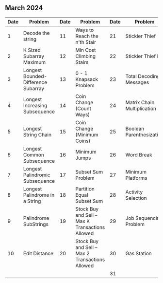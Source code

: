 ## March 2024

| Date | Problem                             | Date | Problem                                         | Date | Problem                     |
| ---- | ----------------------------------- | ---- | ----------------------------------------------- | ---- | --------------------------- |
| 1    | Decode the string                   | 11   | Ways to Reach the n'th Stair                    | 21   | Stickler Thief              |
| 2    | K Sized Subarray Maximum            | 12   | Min Cost Climbing Stairs                        | 22   | Stickler Thief II           |
| 3    | Longest Bounded-Difference Subarray | 13   | 0 - 1 Knapsack Problem                          | 23   | Total Decoding Messages     |
| 4    | Longest Increasing Subsequence      | 14   | Coin Change (Count Ways)                        | 24   | Matrix Chain Multiplication |
| 5    | Longest String Chain                | 15   | Coin Change (Minimum Coins)                     | 25   | Boolean Parenthesization    |
| 6    | Longest Common Subsequence          | 16   | Minimum Jumps                                   | 26   | Word Break                  |
| 7    | Longest Palindromic Subsequence     | 17   | Subset Sum Problem                              | 27   | Minimum Platforms           |
| 8    | Longest Palindrome in a String      | 18   | Partition Equal Subset Sum                      | 28   | Activity Selection          |
| 9    | Palindrome SubStrings               | 19   | Stock Buy and Sell – Max K Transactions Allowed | 29   | Job Sequencing Problem      |
| 10   | Edit Distance                       | 20   | Stock Buy and Sell – Max 2 Transactions Allowed | 30   | Gas Station                 |
|      |                                     |      |                                                 | 31   |                             |
